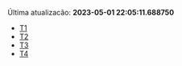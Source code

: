 Última atualizacão: **2023-05-01 22:05:11.688750**
- [T1](./t1.md)
- [T2](./t2.md)
- [T3](./t3.md)
- [T4](./t4.md)

